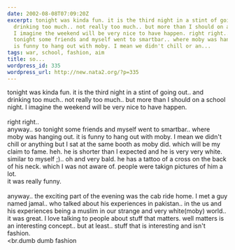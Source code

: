 ```yaml
---
date: 2002-08-08T07:09:20Z
excerpt: tonight was kinda fun. it is the third night in a stint of going out.. and
  drinking too much.. not really too much.. but more than I should on a school night.
  I imagine the weekend will be very nice to have happen. right right.. anyway.. so
  tonight some friends and myself went to smartbar.. where moby was hanging out. it
  is funny to hang out with moby. I mean we didn't chill or an...
tags: war, school, fashion, aim
title: so...
wordpress_id: 335
wordpress_url: http://new.nata2.org/?p=335
---
```


tonight was kinda fun. it is the third night in a stint of going out.. and drinking too much.. not really too much.. but more than I should on a school night. I imagine the weekend will be very nice to have happen. <br/><br/>right right.. <br/>anyway.. so tonight some friends and myself went to smartbar.. where moby was hanging out. it is funny to hang out with moby. I mean we didn't chill or anything but I sat at the same booth as moby did. which will be my claim to fame. heh. he is shorter than I expected and he is very very white. similar to myself ;).. oh and very bald. he has a tattoo of a cross on the back of his neck. which I was not aware of. people were takign pictures of him a lot. <br/>it was really funny.<br/><br/>
anyway.. the exciting part of the evening was the cab ride home. I met a guy named jamal.. who talked about his experiences in pakistan.. in the us and his experiences being a muslim in our strange and very white(moby) world.. it was great. I love talking to people about stuff that matters. well matters is an interesting concept.. but at least.. stuff that is interesting and isn't fashion. <br/><br.dumb dumb fashion
